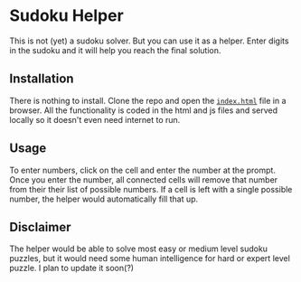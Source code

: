 # Sudoku Helper

This is not (yet) a sudoku solver. But you can use it as a helper. Enter digits in the sudoku and it will help you reach the final solution.

## Installation

There is nothing to install. Clone the repo and open the [`index.html`](./index.html) file in a browser. All the functionality is coded in the html and js files and served locally so it doesn't even need internet to run.

## Usage

To enter numbers, click on the cell and enter the number at the prompt. Once you enter the number, all connected cells will remove that number from their their list of possible numbers. If a cell is left with a single possible number, the helper would automatically fill that up.

## Disclaimer

The helper would be able to solve most easy or medium level sudoku puzzles, but it would need some human intelligence for hard or expert level puzzle. I plan to update it soon(?)
